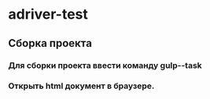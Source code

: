 # adriver-test

## Сборка проекта
### Для сборки проекта ввести команду gulp--task
### Открыть html документ в браузере.

